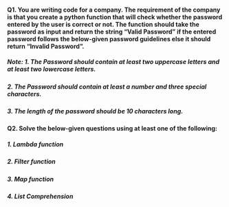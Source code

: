 #### Q1. You are writing code for a company. The requirement of the company is that you create a python function that will check whether the password entered by the user is correct or not. The function should take the password as input and return the string “Valid Password” if the entered password follows the below-given password guidelines else it should return “Invalid Password”.
##### Note: 1. The Password should contain at least two uppercase letters and at least two lowercase letters.
##### 2. The Password should contain at least a number and three special characters.
##### 3. The length of the password should be 10 characters long.

#### Q2. Solve the below-given questions using at least one of the following:
##### 1. Lambda function
##### 2. Filter function
##### 3. Map function
##### 4. List Comprehension
